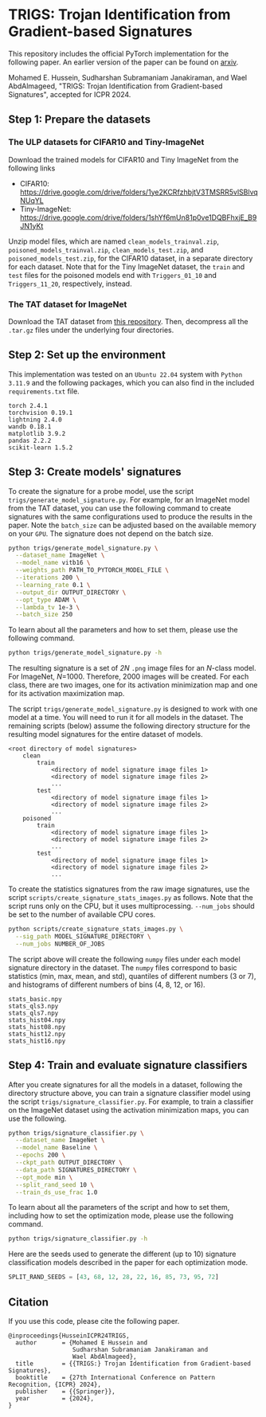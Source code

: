 # TRIGS: Trojan Identification from Gradient-based Signatures
This repository includes the official PyTorch implementation for the following paper. An earlier version of the paper can be found on [arxiv](https://arxiv.org/pdf/2306.04877).

Mohamed E. Hussein, Sudharshan Subramaniam Janakiraman, and Wael AbdAlmageed, "TRIGS: Trojan Identification from Gradient-based Signatures", accepted for ICPR 2024.

## Step 1: Prepare the datasets

### The ULP datasets for CIFAR10 and Tiny-ImageNet
Download the trained models for CIFAR10 and Tiny ImageNet from the following links
* CIFAR10: https://drive.google.com/drive/folders/1ye2KCRfzhbjtV3TMSRR5vlSBlvqNUqYL
* Tiny-ImageNet: https://drive.google.com/drive/folders/1shYf6mUn81p0ve1DQBFhxjE_B9JN1yKt

Unzip model files, which are named `clean_models_trainval.zip`, `poisoned_models_trainval.zip`, `clean_models_test.zip`, and `poisoned_models_test.zip`, for the CIFAR10 dataset, in a separate directory for each dataset. Note that for the Tiny ImageNet dataset, the `train` and `test` files for the poisoned models end with `Triggers_01_10` and `Triggers_11_20`, respectively, instead.

### The TAT dataset for ImageNet
Download the TAT dataset from [this repository](https://github.com/vimal-isi-edu/tat). Then, decompress all the `.tar.gz` files under the underlying four directories.

## Step 2: Set up the environment
This implementation was tested on an `Ubuntu 22.04` system with `Python 3.11.9` and the following packages, which you can also find in the included `requirements.txt` file.

```
torch 2.4.1
torchvision 0.19.1
lightning 2.4.0
wandb 0.18.1
matplotlib 3.9.2
pandas 2.2.2
scikit-learn 1.5.2
```

## Step 3: Create models' signatures
To create the signature for a probe model, use the script `trigs/generate_model_signature.py`. For example, for an ImageNet model from the TAT dataset, you can use the following command to create signatures with the same configurations used to produce the results in the paper. Note the `batch_size` can be adjusted based on the available memory on your `GPU`. The signature does not depend on the batch size.
```bash
python trigs/generate_model_signature.py \
  --dataset_name ImageNet \
  --model_name vitb16 \
  --weights_path PATH_TO_PYTORCH_MODEL_FILE \
  --iterations 200 \
  --learning_rate 0.1 \
  --output_dir OUTPUT_DIRECTORY \
  --opt_type ADAM \
  --lambda_tv 1e-3 \
  --batch_size 250
```

To learn about all the parameters and how to set them, please use the following command.
```bash
python trigs/generate_model_signature.py -h
```

The resulting signature is a set of _2N_ `.png` image files for an _N_-class model. For ImageNet, _N_=1000. Therefore, 2000 images will be created. For each class, there are two images, one for its activation minimization map and one for its activation maximization map.

The script `trigs/generate_model_signature.py` is designed to work with one model at a time. You will need to run it for all models in the dataset. The remaining scripts (below) assume the following directory structure for the resulting model signatures for the entire dataset of models.

```
<root directory of model signatures>
    clean
        train
            <directory of model signature image files 1>
            <directory of model signature image files 2>
            ...
        test
            <directory of model signature image files 1>
            <directory of model signature image files 2>
            ...
    poisoned
        train
            <directory of model signature image files 1>
            <directory of model signature image files 2>
            ...
        test
            <directory of model signature image files 1>
            <directory of model signature image files 2>
            ...
```

To create the statistics signatures from the raw image signatures, use the script `scripts/create_signature_stats_images.py` as follows. Note that the script runs only on the CPU, but it uses multiprocessing. `--num_jobs` should be set to the number of available CPU cores.

```bash
python scripts/create_signature_stats_images.py \
  --sig_path MODEL_SIGNATURE_DIRECTORY \
  --num_jobs NUMBER_OF_JOBS
```

The script above will create the following `numpy` files under each model signature directory in the dataset. The `numpy` files correspond to basic statistics (min, max, mean, and std), quantiles of different numbers (3 or 7), and histograms of different numbers of bins (4, 8, 12, or 16).
```
stats_basic.npy
stats_qls3.npy
stats_qls7.npy
stats_hist04.npy
stats_hist08.npy
stats_hist12.npy
stats_hist16.npy
```

## Step 4: Train and evaluate signature classifiers
After you create signatures for all the models in a dataset, following the directory structure above, you can train a signature classifier model using the script `trigs/signature_classifier.py`. For example, to train a classifier on the ImageNet dataset using the activation minimization maps, you can use the following.
```bash
python trigs/signature_classifier.py \
  --dataset_name ImageNet \
  --model_name Baseline \
  --epochs 200 \
  --ckpt_path OUTPUT_DIRECTORY \
  --data_path SIGNATURES_DIRECTORY \
  --opt_mode min \
  --split_rand_seed 10 \
  --train_ds_use_frac 1.0
```

To learn about all the parameters of the script and how to set them, including how to set the optimization mode, please use the following command.
```bash
python trigs/signature_classifier.py -h
```

Here are the seeds used to generate the different (up to 10) signature classification models described in the paper for each optimization mode.
```python
SPLIT_RAND_SEEDS = [43, 68, 12, 28, 22, 16, 85, 73, 95, 72]
```

## Citation
If you use this code, please cite the following paper.

```
@inproceedings{HusseinICPR24TRIGS,
  author       = {Mohamed E Hussein and
                  Sudharshan Subramaniam Janakiraman and
                  Wael AbdAlmageed},
  title        = {{TRIGS:} Trojan Identification from Gradient-based Signatures},
  booktitle    = {27th International Conference on Pattern Recognition, {ICPR} 2024},
  publisher    = {{Springer}},
  year         = {2024},
}
```